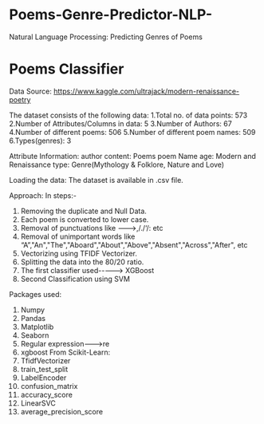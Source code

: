 # Poems-Genre-Predictor-NLP-
Natural Language Processing: Predicting Genres of Poems 
# Poems Classifier
Data Source: https://www.kaggle.com/ultrajack/modern-renaissance-poetry

The dataset consists of the following data:
1.Total no. of data points: 573
2.Number of Attributes/Columns in data: 5
3.Number of Authors: 67
4.Number of different poems: 506
5.Number of different poem names: 509
6.Types(genres): 3

Attribute Information:
author
content: Poems
poem Name
age: Modern and Renaissance
type: Genre(Mythology & Folklore, Nature and Love)

Loading the data:
The dataset is available in .csv file.

Approach: In steps:-

1. Removing the duplicate and Null Data.
2. Each poem is converted to lower case.
3. Removal of punctuations like --->,/./‘/: etc
4. Removal of unimportant words like
“A”,"An","The","Aboard","About","Above","Absent","Across","After", etc
5. Vectorizing using TFIDF Vectorizer.
6. Splitting the data into the 80/20 ratio.
7. The first classifier used-----> XGBoost
8. Second Classification using SVM

Packages used:

1. Numpy
2. Pandas
3. Matplotlib
4. Seaborn
5. Regular expression--->re
6. xgboost
From Scikit-Learn:
1. TfidfVectorizer
2. train_test_split
3. LabelEncoder
4. confusion_matrix
5. accuracy_score
6. LinearSVC
7. average_precision_score
